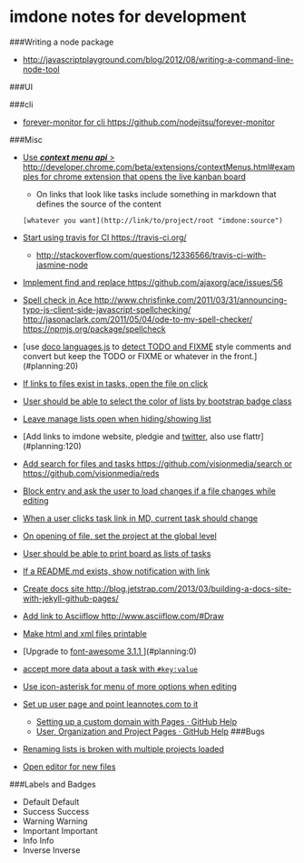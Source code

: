 imdone notes for development
==========

###Writing a node package
- <http://javascriptplayground.com/blog/2012/08/writing-a-command-line-node-tool>

###UI

###cli
- [forever-monitor for cli <https://github.com/nodejitsu/forever-monitor>](#todo:100)

###Misc
- [Use ***context menu api*** > <http://developer.chrome.com/beta/extensions/contextMenus.html#examples> for chrome extension that opens the live kanban board](#todo:110)
	- On links that look like tasks include something in markdown that defines the source of the content

	`[whatever you want](http://link/to/project/root "imdone:source")`

- [Start using travis for CI <https://travis-ci.org/>](#todo:20)
    - <http://stackoverflow.com/questions/12336566/travis-ci-with-jasmine-node>
- [Implement find and replace <https://github.com/ajaxorg/ace/issues/56>](#todo:60)
- [Spell check in Ace <http://www.chrisfinke.com/2011/03/31/announcing-typo-js-client-side-javascript-spellchecking/> <http://jasonaclark.com/2011/05/04/ode-to-my-spell-checker/> <https://npmjs.org/package/spellcheck>](#planning:30)
- [use [doco languages.js](https://github.com/jashkenas/docco/blob/master/resources/languages.json) to [detect TODO and FIXME](lib/imdone.js) style comments and convert but keep the TODO or FIXME or whatever in the front.](#planning:20)
- [If links to files exist in tasks, open the file on click](#done:60)
- [User should be able to select the color of lists by bootstrap badge class](#planning:40)
- [Leave manage lists open when hiding/showing list](#archive:150)
- [Add links to imdone website, pledgie and [twitter](https://twitter.com/about/resources/buttons#tweet), also use flattr](#planning:120)
- [Add search for files and tasks <https://github.com/visionmedia/search> or <https://github.com/visionmedia/reds>](#planning:110)
- [Block entry and ask the user to load changes if a file changes while editing](#planning:70)
- [When a user clicks task link in MD, current task should change](#planning:100)
- [On opening of file, set the project at the global level](#archive:0)
- [User should be able to print board as lists of tasks](#done:10)
- [If a README.md exists, show notification with link](#archive:20)
- [Create docs site <http://blog.jetstrap.com/2013/03/building-a-docs-site-with-jekyll-github-pages/>](#planning:60)
- [Add link to Asciiflow <http://www.asciiflow.com/#Draw>](#doing:60)
- [Make html and xml files printable](#done:20)
- [Upgrade to [font-awesome 3.1.1 ](http://fortawesome.github.io/Font-Awesome/icons/)](#planning:0)
- [accept more data about a task with `#key:value`](#planning:0)
- [Use icon-asterisk for menu of more options when editing](#planning:0)
- [Set up user page and point leannotes.com to it](#doing:40)
    - [Setting up a custom domain with Pages · GitHub Help](https://help.github.com/articles/setting-up-a-custom-domain-with-pages)
    - [User, Organization and Project Pages · GitHub Help](https://help.github.com/articles/user-organization-and-project-pages)
###Bugs
- [Renaming lists is broken with multiple projects loaded](#archive:100)
- [Open editor for new files](#planning:0)

###Labels and Badges
- Default <span class="label">Default</span>
- Success <span class="label label-success">Success</span>
- Warning <span class="label label-warning">Warning</span>
- Important	<span class="label label-important">Important</span>
- Info <span class="label label-info">Info</span>
- Inverse <span class="label label-inverse">Inverse</span>









